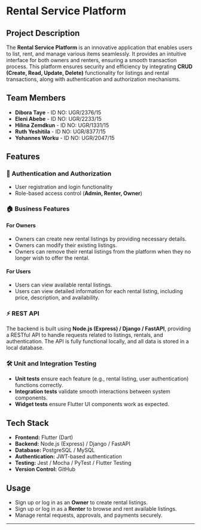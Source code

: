# Rental Service Platform

## Project Description

The **Rental Service Platform** is an innovative application that enables users to list, rent, and manage various items seamlessly. It provides an intuitive interface for both owners and renters, ensuring a smooth transaction process. This platform ensures security and efficiency by integrating **CRUD (Create, Read, Update, Delete)** functionality for listings and rental transactions, along with authentication and authorization mechanisms.

## Team Members

- **Dibora Taye** - ID NO: UGR/2376/15
- **Eleni Abebe** - ID NO: UGR/2233/15
- **Hilina Zemdkun** - ID NO: UGR/1331/15
- **Ruth Yeshitila** - ID NO: UGR/8377/15
- **Yohannes Worku** - ID NO: UGR/2047/15

## Features

### 🔐 Authentication and Authorization
- User registration and login functionality
- Role-based access control (**Admin, Renter, Owner**)

### 🏠 Business Features
#### For Owners
- Owners can create new rental listings by providing necessary details.
- Owners can modify their existing listings.
- Owners can remove their rental listings from the platform when they no longer wish to offer the rental.

#### For Users
- Users can view available rental listings.
- Users can view detailed information for each rental listing, including price, description, and availability.

### ⚡ REST API
The backend is built using **Node.js (Express) / Django / FastAPI**, providing a RESTful API to handle requests related to listings, rentals, and authentication. The API is fully functional locally, and all data is stored in a local database.

### 🛠 Unit and Integration Testing
- **Unit tests** ensure each feature (e.g., rental listing, user authentication) functions correctly.
- **Integration tests** validate smooth interactions between system components.
- **Widget tests** ensure Flutter UI components work as expected.

## Tech Stack
- **Frontend:** Flutter (Dart)
- **Backend:** Node.js (Express) / Django / FastAPI
- **Database:** PostgreSQL / MySQL
- **Authentication:** JWT-based authentication
- **Testing:** Jest / Mocha / PyTest / Flutter Testing
- **Version Control:** GitHub


## Usage
- Sign up or log in as an **Owner** to create rental listings.
- Sign up or log in as a **Renter** to browse and rent available listings.
- Manage rental requests, approvals, and payments securely.

---



